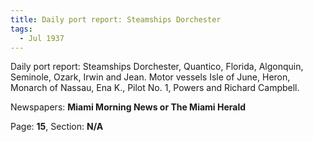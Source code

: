 ```yaml
---  
title: Daily port report: Steamships Dorchester  
tags:  
  - Jul 1937  
---  
```

  
Daily port report: Steamships Dorchester, Quantico, Florida, Algonquin, Seminole, Ozark, Irwin and Jean. Motor vessels Isle of June, Heron, Monarch of Nassau, Ena K., Pilot No. 1, Powers and Richard Campbell.  
  
Newspapers: **Miami Morning News or The Miami Herald**  
  
Page: **15**, Section: **N/A** 
